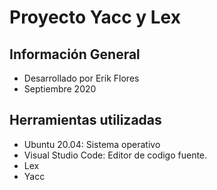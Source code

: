 # Proyecto Yacc y Lex

## Información General
* Desarrollado por Erik Flores
* Septiembre 2020

## Herramientas utilizadas
* Ubuntu 20.04: Sistema operativo
* Visual Studio Code: Editor de codigo fuente.
* Lex
* Yacc

